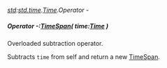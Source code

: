 _[std](../../modules/std/std-module.md):[std.time](../../modules/std/std-time.md).[Time](../../modules/std/std-time-time.md).Operator -_
##### Operator -:[TimeSpan](../../modules/std/std-time-timespan.md)( time:[Time](../../modules/std/std-time-time.md) )
Overloaded subtraction operator.

Subtracts `time` from self and return a new [TimeSpan](std-time-time-timespan.md).
